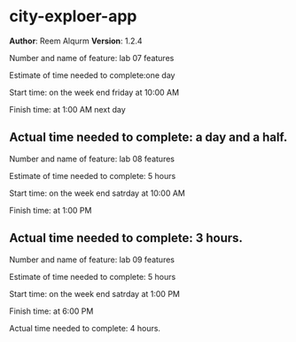 # city-exploer-app
**Author**: Reem Alqurm 
**Version**: 1.2.4


Number and name of feature: lab 07 features

Estimate of time needed to complete:one day 

Start time: on the week end friday at 10:00 AM

Finish time: at 1:00 AM next day

Actual time needed to complete: a day and a half. 
---------------------------------------------------
Number and name of feature: lab 08 features

Estimate of time needed to complete: 5 hours 

Start time: on the week end satrday at 10:00 AM

Finish time: at 1:00 PM 

Actual time needed to complete: 3 hours.
---------------------------------------------------
Number and name of feature: lab 09 features

Estimate of time needed to complete: 5 hours 

Start time: on the week end satrday at 1:00 PM

Finish time: at 6:00 PM 

Actual time needed to complete: 4 hours.
